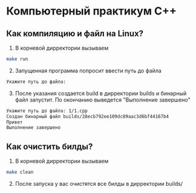 # Компьютерный практикум C++

## Как компиляцию и файл на Linux?
1. В корневой дирректории вызываем
```bash
make run
```

2. Запущенная программа попросит ввести путь до файла
```bash
Укажите путь до файла:
```

3. После указания создается build в дирректории builds и бинарный файл запустит. По окончанию выведется "Выполнение завершено"
```bash
Укажите путь до файла: 1/1.cpp
Создан бинарный файл builds/28ecb792ee109dc89aac3d6bf44167b4
Привет
Выполнение завершено
```

## Как очистить билды?
1. В корневой дирректории вызываем
```bash
make clean
```

2. После запуска у вас очистятся все билды в дирректории builds/

